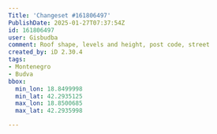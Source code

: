 ```yaml
---
Title: 'Changeset #161806497'
PublishDate: 2025-01-27T07:37:54Z
id: 161806497
user: Gisbudba
comment: Roof shape, levels and height, post code, street
created_by: iD 2.30.4
tags:
- Montenegro
- Budva
bbox:
  min_lon: 18.8499998
  min_lat: 42.2935125
  max_lon: 18.8500685
  max_lat: 42.2935998

---
```

